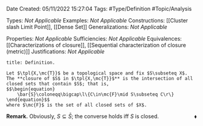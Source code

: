 <div class="topSpace"></div>

Date Created: 05/11/2022 15:27:04
Tags: #Type/Definition #Topic/Analysis

Types: _Not Applicable_
Examples: _Not Applicable_
Constructions: [[Cluster slash Limit Point]], [[Dense Set]]
Generalizations: _Not Applicable_

Properties: _Not Applicable_
Sufficiencies: _Not Applicable_
Equivalences: [[Characterizations of closure]], [[Sequential characterization of closure (metric)]]
Justifications: _Not Applicable_

``` ad-Definition
title: Definition.

Let $\tpl{X,\mc{T}}$ be a topological space and fix $S\subseteq X$. The **closure of $S$ in $\tpl{X,\mc{T}}$** is the intersection of all closed sets that contain $S$; that is,
$$\begin{equation}
    \bar{S}\coloneqq\bigcap\l\{C\in\mc{F}\mid S\subseteq C\r\}
\end{equation}$$
where $\mc{F}$ is the set of all closed sets of $X$.

```

**Remark.** Obviously, $S\subseteq\bar{S}$; the converse holds iff $S$ is closed.<span style="float:right;">$\blacklozenge$</span>
